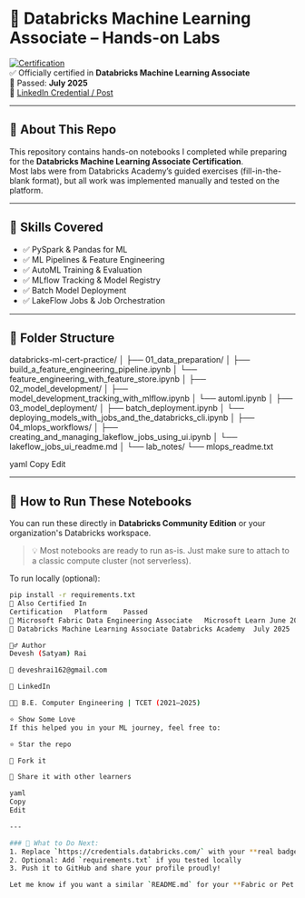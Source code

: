 # 🔶 Databricks Machine Learning Associate – Hands-on Labs

[![Certification](https://img.shields.io/badge/Certified-Databricks%20ML%20Associate-brightgreen?style=flat&logo=databricks)](https://credentials.databricks.com/)  
✅ Officially certified in **Databricks Machine Learning Associate**  
📅 Passed: **July 2025**  
🔗 [LinkedIn Credential / Post](https://www.linkedin.com/in/deveshrai162) <!-- Replace this with your actual post or credential -->

---

## 📘 About This Repo

This repository contains hands-on notebooks I completed while preparing for the **Databricks Machine Learning Associate Certification**.  
Most labs were from Databricks Academy’s guided exercises (fill-in-the-blank format), but all work was implemented manually and tested on the platform.

---

## 🧠 Skills Covered

- ✅ PySpark & Pandas for ML
- ✅ ML Pipelines & Feature Engineering
- ✅ AutoML Training & Evaluation
- ✅ MLflow Tracking & Model Registry
- ✅ Batch Model Deployment
- ✅ LakeFlow Jobs & Job Orchestration

---

## 📂 Folder Structure

databricks-ml-cert-practice/
│
├── 01_data_preparation/
│ ├── build_a_feature_engineering_pipeline.ipynb
│ └── feature_engineering_with_feature_store.ipynb
│
├── 02_model_development/
│ ├── model_development_tracking_with_mlflow.ipynb
│ └── automl.ipynb
│
├── 03_model_deployment/
│ ├── batch_deployment.ipynb
│ └── deploying_models_with_jobs_and_the_databricks_cli.ipynb
│
├── 04_mlops_workflows/
│ ├── creating_and_managing_lakeflow_jobs_using_ui.ipynb
│ └── lakeflow_jobs_ui_readme.md
│
└── lab_notes/
└── mlops_readme.txt

yaml
Copy
Edit

---

## 🧪 How to Run These Notebooks

You can run these directly in **Databricks Community Edition** or your organization's Databricks workspace.

> 💡 Most notebooks are ready to run as-is. Just make sure to attach to a classic compute cluster (not serverless).

To run locally (optional):
```bash
pip install -r requirements.txt
🧵 Also Certified In
Certification	Platform	Passed
🧵 Microsoft Fabric Data Engineering Associate	Microsoft Learn	June 2025
🔶 Databricks Machine Learning Associate	Databricks Academy	July 2025

🙋‍♂️ Author
Devesh (Satyam) Rai

📧 deveshrai162@gmail.com

💼 LinkedIn

👨‍🎓 B.E. Computer Engineering | TCET (2021–2025)

⭐️ Show Some Love
If this helped you in your ML journey, feel free to:

⭐️ Star the repo

🍴 Fork it

🔁 Share it with other learners

yaml
Copy
Edit

---

### 🔧 What to Do Next:
1. Replace `https://credentials.databricks.com/` with your **real badge link**  
2. Optional: Add `requirements.txt` if you tested locally  
3. Push it to GitHub and share your profile proudly!

Let me know if you want a similar `README.md` for your **Fabric or Pet Cuddle O Tron**
